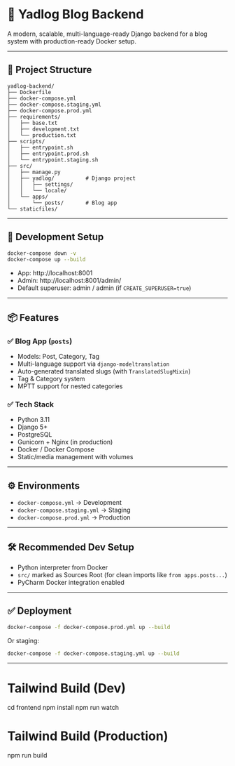 # 📰 Yadlog Blog Backend

A modern, scalable, multi-language-ready Django backend for a blog system with production-ready Docker setup.

---

## 📁 Project Structure

```
yadlog-backend/
├── Dockerfile
├── docker-compose.yml
├── docker-compose.staging.yml
├── docker-compose.prod.yml
├── requirements/
│   ├── base.txt
│   ├── development.txt
│   └── production.txt
├── scripts/
│   ├── entrypoint.sh
│   ├── entrypoint.prod.sh
│   └── entrypoint.staging.sh
├── src/
│   ├── manage.py
│   ├── yadlog/          # Django project
│   │   ├── settings/
│   │   └── locale/
│   └── apps/
│       └── posts/       # Blog app
└── staticfiles/
```

---

## 🚀 Development Setup

```bash
docker-compose down -v
docker-compose up --build
```

- App: http://localhost:8001
- Admin: http://localhost:8001/admin/
- Default superuser: admin / admin (if `CREATE_SUPERUSER=true`)

---

## 📦 Features

### ✅ Blog App (`posts`)

- Models: Post, Category, Tag
- Multi-language support via `django-modeltranslation`
- Auto-generated translated slugs (with `TranslatedSlugMixin`)
- Tag & Category system
- MPTT support for nested categories

### ✅ Tech Stack

- Python 3.11
- Django 5+
- PostgreSQL
- Gunicorn + Nginx (in production)
- Docker / Docker Compose
- Static/media management with volumes

---

## ⚙️ Environments

- `docker-compose.yml` → Development
- `docker-compose.staging.yml` → Staging
- `docker-compose.prod.yml` → Production

---

## 🛠 Recommended Dev Setup

- Python interpreter from Docker
- `src/` marked as Sources Root (for clean imports like `from apps.posts...`)
- PyCharm Docker integration enabled

---

## ✅ Deployment

```bash
docker-compose -f docker-compose.prod.yml up --build
```

Or staging:

```bash
docker-compose -f docker-compose.staging.yml up --build
```

---


# Tailwind Build (Dev)
cd frontend
npm install
npm run watch


# Tailwind Build (Production)
npm run build
